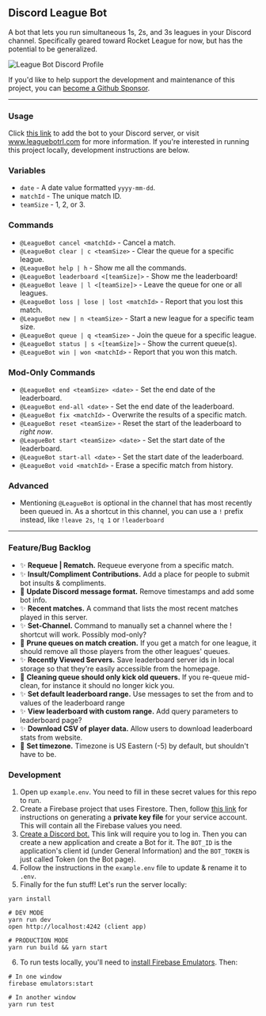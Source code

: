 ## Discord League Bot

A bot that lets you run simultaneous 1s, 2s, and 3s leagues in your Discord channel. Specifically geared toward Rocket League for now, but has the potential to be generalized.

![League Bot Discord Profile](https://www.leaguebotrl.com/assets/league-bot-profile.png)

If you'd like to help support the development and maintenance of this project, you can [become a Github Sponsor](https://github.com/sponsors/christinecha).

---

### Usage

Click [this link](https://discord.com/oauth2/authorize?client_id=775129640322203658&scope=bot) to add the bot to your Discord server, or visit www.leaguebotrl.com for more information. If you're interested in running this project locally, development instructions are below.

### Variables

- `date` - A date value formatted `yyyy-mm-dd`.
- `matchId` - The unique match ID.
- `teamSize` - 1, 2, or 3.

### Commands

- `@LeagueBot cancel <matchId>` - Cancel a match.
- `@LeagueBot clear | c <teamSize>` - Clear the queue for a specific league.
- `@LeagueBot help | h` - Show me all the commands.
- `@LeagueBot leaderboard <[teamSize]>` - Show me the leaderboard!
- `@LeagueBot leave | l <[teamSize]>` - Leave the queue for one or all leagues.
- `@LeagueBot loss | lose | lost <matchId>` - Report that you lost this match.
- `@LeagueBot new | n <teamSize>` - Start a new league for a specific team size.
- `@LeagueBot queue | q <teamSize>` - Join the queue for a specific league.
- `@LeagueBot status | s <[teamSize]>` - Show the current queue(s).
- `@LeagueBot win | won <matchId>` - Report that you won this match.

### Mod-Only Commands

- `@LeagueBot end <teamSize> <date>` - Set the end date of the leaderboard.
- `@LeagueBot end-all <date>` - Set the end date of the leaderboard.
- `@LeagueBot fix <matchId>` - Overwrite the results of a specific match.
- `@LeagueBot reset <teamSize>` - Reset the start of the leaderboard to _right now_.
- `@LeagueBot start <teamSize> <date>` - Set the start date of the leaderboard.
- `@LeagueBot start-all <date>` - Set the start date of the leaderboard.
- `@LeagueBot void <matchId>` - Erase a specific match from history.

### Advanced

- Mentioning `@LeagueBot` is optional in the channel that has most recently been queued in. As a shortcut in this channel, you can use a `!` prefix instead, like `!leave 2s`, `!q 1` or `!leaderboard`

---

### Feature/Bug Backlog

- ✨ **Requeue | Rematch.** Requeue everyone from a specific match.
- ✨ **Insult/Compliment Contributions.** Add a place for people to submit bot insults & compliments.
- 🐛 **Update Discord message format.** Remove timestamps and add some bot info.
- ✨ **Recent matches.** A command that lists the most recent matches played in this server.
- ✨ **Set-Channel.** Command to manually set a channel where the ! shortcut will work. Possibly mod-only?
- 🐛 **Prune queues on match creation.** If you get a match for one league, it should remove all those players from the other leagues' queues.
- ✨ **Recently Viewed Servers.** Save leaderboard server ids in local storage so that they're easily accessible from the homepage.
- 🐛 **Cleaning queue should only kick old queuers.** If you re-queue mid-clean, for instance it should no longer kick you.
- ✨ **Set default leaderboard range.** Use messages to set the from and to values of the leaderboard range
- ✨ **View leaderboard with custom range.** Add query parameters to leaderboard page?
- ✨ **Download CSV of player data.** Allow users to download leaderboard stats from website.
- 🐛 **Set timezone.** Timezone is US Eastern (-5) by default, but shouldn't have to be.

### Development

1. Open up `example.env`. You need to fill in these secret values for this repo to run.
2. Create a Firebase project that uses Firestore. Then, follow [this link](https://firebase.google.com/docs/admin/setup#initialize-sdk) for instructions on generating a **private key file** for your service account. This will contain all the Firebase values you need.
3. [Create a Discord bot.](https://discord.com/developers/applications) This link will require you to log in. Then you can create a new application and create a Bot for it. The `BOT_ID` is the application's client id (under General Information) and the `BOT_TOKEN` is just called Token (on the Bot page).
4. Follow the instructions in the `example.env` file to update & rename it to `.env`.
5. Finally for the fun stuff! Let's run the server locally:

```
yarn install

# DEV MODE
yarn run dev
open http://localhost:4242 (client app)

# PRODUCTION MODE
yarn run build && yarn start

```

6. To run tests locally, you'll need to [install Firebase Emulators](https://firebase.google.com/docs/rules/emulator-setup). Then:

```
# In one window
firebase emulators:start

# In another window
yarn run test
```
